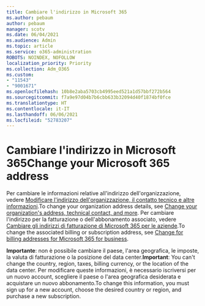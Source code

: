 ```yaml
---
title: Cambiare l'indirizzo in Microsoft 365
ms.author: pebaum
author: pebaum
manager: scotv
ms.date: 06/04/2021
ms.audience: Admin
ms.topic: article
ms.service: o365-administration
ROBOTS: NOINDEX, NOFOLLOW
localization_priority: Priority
ms.collection: Adm_O365
ms.custom:
- "11543"
- "9001671"
ms.openlocfilehash: 10b8e2aba5703cb4995eed521a1d57bbf272b564
ms.sourcegitcommit: f7a9e97d04b7b6cbb633b32094d40f1874bf0fce
ms.translationtype: HT
ms.contentlocale: it-IT
ms.lasthandoff: 06/06/2021
ms.locfileid: "52783207"
---
```

# <a name="change-your-microsoft-365-address"></a><span data-ttu-id="8def8-102">Cambiare l'indirizzo in Microsoft 365</span><span class="sxs-lookup"><span data-stu-id="8def8-102">Change your Microsoft 365 address</span></span>

<span data-ttu-id="8def8-103">Per cambiare le informazioni relative all'indirizzo dell'organizzazione, vedere [Modificare l'indirizzo dell'organizzazione, il contatto tecnico e altre informazioni](/microsoft-365/admin/manage/change-address-contact-and-more).</span><span class="sxs-lookup"><span data-stu-id="8def8-103">To change your organization address details, see [Change your organization's address, technical contact, and more](/microsoft-365/admin/manage/change-address-contact-and-more).</span></span> <span data-ttu-id="8def8-104">Per cambiare l'indirizzo per la fatturazione o dell'abbonamento associato, vedere [Cambiare gli indirizzi di fatturazione di Microsoft 365 per le aziende](/microsoft-365/commerce/billing-and-payments/change-your-billing-addresses).</span><span class="sxs-lookup"><span data-stu-id="8def8-104">To change the associated billing or subscription address, see [Change for billing addresses for Microsoft 365 for business](/microsoft-365/commerce/billing-and-payments/change-your-billing-addresses).</span></span> 

<span data-ttu-id="8def8-105">**Importante**: non è possibile cambiare il paese, l'area geografica, le imposte, la valuta di fatturazione o la posizione del data center.</span><span class="sxs-lookup"><span data-stu-id="8def8-105">**Important**: You can't change the country, region, taxes, billing currency, or the location of the data center.</span></span> <span data-ttu-id="8def8-106">Per modificare queste informazioni, è necessario iscriversi per un nuovo account, scegliere il paese o l'area geografica desiderata e acquistare un nuovo abbonamento.</span><span class="sxs-lookup"><span data-stu-id="8def8-106">To change this information, you must sign up for a new account, choose the desired country or region, and purchase a new subscription.</span></span> 